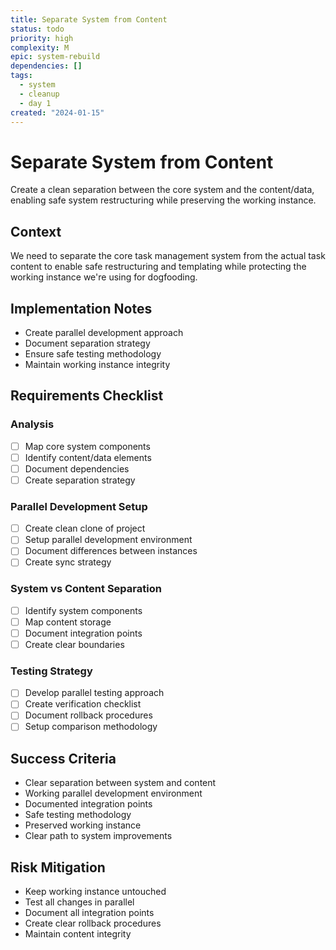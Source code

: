 ```yaml
---
title: Separate System from Content
status: todo
priority: high
complexity: M
epic: system-rebuild
dependencies: []
tags:
  - system
  - cleanup
  - day 1
created: "2024-01-15"
---
```


# Separate System from Content

Create a clean separation between the core system and the content/data, enabling safe system restructuring while preserving the working instance.

## Context

We need to separate the core task management system from the actual task content to enable safe restructuring and templating while protecting the working instance we're using for dogfooding.

## Implementation Notes

- Create parallel development approach
- Document separation strategy
- Ensure safe testing methodology
- Maintain working instance integrity

## Requirements Checklist

### Analysis

- [ ] Map core system components
- [ ] Identify content/data elements
- [ ] Document dependencies
- [ ] Create separation strategy

### Parallel Development Setup

- [ ] Create clean clone of project
- [ ] Setup parallel development environment
- [ ] Document differences between instances
- [ ] Create sync strategy

### System vs Content Separation

- [ ] Identify system components
- [ ] Map content storage
- [ ] Document integration points
- [ ] Create clear boundaries

### Testing Strategy

- [ ] Develop parallel testing approach
- [ ] Create verification checklist
- [ ] Document rollback procedures
- [ ] Setup comparison methodology

## Success Criteria

- Clear separation between system and content
- Working parallel development environment
- Documented integration points
- Safe testing methodology
- Preserved working instance
- Clear path to system improvements

## Risk Mitigation

- Keep working instance untouched
- Test all changes in parallel
- Document all integration points
- Create clear rollback procedures
- Maintain content integrity

